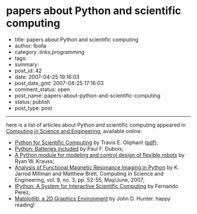 # papers about Python and scientific computing

- title: papers about Python and scientific computing
- author: lbolla
- category: links,programming
- tags: 
- summary: 
- post_id: 42
- date: 2007-04-25 19:16:03
- post_date_gmt: 2007-04-25 17:16:03
- comment_status: open
- post_name: papers-about-python-and-scientific-computing
- status: publish
- post_type: post

----------------

here is a list of articles about Python and scientific computing appeared in [Computing in Science and Engineering][1], available online: 

  * [Python for Scientific Computing][2] by Travis E. Oliphant ([pdf][3]);
  * [Python: Batteries included][4] by Paul F. Dubois;
  * [A Python module for modeling and control design of flexible robots][5] by Ryan W. Krauss;
  * [Analysis of Functional Magnetic Resonance Imaging in Python][6] by K. Jarrod Millman and Matthew Brett, Computing in Science and Engineering, vol. 9, no. 3, pp. 52-55, May/June, 2007;
  * [IPython: A System for Interactive Scientific Computing][7] by Fernando Perez;
  * [Matplotlib: a 2D Graphics Environment][8] by John D. Hunter.
happy reading!

   [1]: http://www.computer.org/portal/site/cise/index.jsp (Computing in Science and Engineering)
   [2]: http://www.computer.org/portal/site/cise/menuitem.92a12adebee18778161489108bcd45f3/index.jsp?&pName=cise_level1_article&TheCat=1015&path=cise/2007/n3&file=oli.xml&
   [3]: http://www.computer.org/portal/cms_docs_cise/cise/2007/n3/10-20.pdf
   [4]: http://www.computer.org/portal/site/cise/menuitem.92a12adebee18778161489108bcd45f3/index.jsp?&pName=cise_level1_article&TheCat=1015&path=cise/2007/n3&file=gei.xml&
   [5]: http://www.siue.edu/~rkrauss/pdfs/python-flexible-robots.pdf
   [6]: https://cirl.berkeley.edu/twiki/pub/User/JarrodMillman/nipy-cise2007.pdf
   [7]: http://amath.colorado.edu/faculty/fperez/preprints/ipython-cise-final.pdf
   [8]: http://nitace.bsd.uchicago.edu/misc/c3sci.pdf